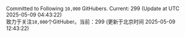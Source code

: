 Committed to Following `10,000` GitHubers. Current: <!-- FOLLOWING_COUNT -->299<!-- FOLLOWING_COUNT --> (Update at UTC <!-- LAST_UPDATED -->2025-05-09 04:43:22<!-- LAST_UPDATED -->)<br>
致力于关注`10,000`个GitHuber。当前：<!-- FOLLOWING_COUNT -->299<!-- FOLLOWING_COUNT --> (更新于北京时间 <!-- LAST_UPDATED_CST -->2025-05-09 12:43:22<!-- LAST_UPDATED_CST -->)
